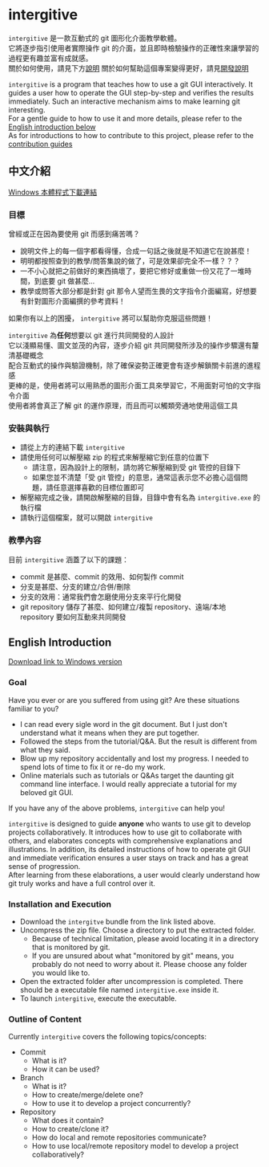 # intergitive  
`intergitive` 是一款互動式的 git 圖形化介面教學軟體。  
它將逐步指引使用者實際操作 git 的介面，並且即時檢驗操作的正確性來讓學習的過程更有趣並富有成就感。  
關於如何使用，請見下方[說明](#中文介紹)
關於如何幫助這個專案變得更好，請見[開發說明](contribution-guides/zh-TW.md)

`intergitive` is a program that teaches how to use a git GUI interactively. It guides a user how to operate the GUI step-by-step and verifies the results immediately. Such an interactive mechanism aims to make learning git interesting.  
For a gentle guide to how to use it and more details, please refer to the [English introduction below](#english-introduction)  
As for introductions to how to contribute to this project, please refer to the [contribution guides](contribution-guides/en.md)

## 中文介紹

[Windows 本體程式下載連結](https://github.com/lonelyshore/intergitive/releases)

### 目標

曾經或正在因為要使用 git 而感到痛苦嗎？  
- 說明文件上的每一個字都看得懂，合成一句話之後就是不知道它在說甚麼！  
- 明明都按照查到的教學/問答集說的做了，可是效果卻完全不一樣？？？  
- 一不小心就把之前做好的東西搞壞了，要把它修好或重做一份又花了一堆時間，到底要 git 做甚麼...  
- 教學或問答大部分都是針對 git 那令人望而生畏的文字指令介面編寫，好想要有針對圖形介面編撰的參考資料！  

如果你有以上的困擾， `intergitive` 將可以幫助你克服這些問題！  

`intergitive` 為**任何**想要以 git 進行共同開發的人設計  
它以淺顯易懂、圖文並茂的內容，逐步介紹 git 共同開發所涉及的操作步驟還有釐清基礎概念  
配合互動式的操作與驗證機制，除了確保姿勢正確更會有逐步解鎖關卡前進的進程感  
更棒的是，使用者將可以用熟悉的圖形介面工具來學習它，不用面對可怕的文字指令介面  
使用者將會真正了解 git 的運作原理，而且而可以觸類旁通地使用這個工具  

### 安裝與執行  

- 請從上方的連結下載 `intergitive`   
- 請使用任何可以解壓縮 zip 的程式來解壓縮它到任意的位置下  
  - 請注意，因為設計上的限制，請勿將它解壓縮到受 git 管控的目錄下  
  - 如果您並不清楚「受 git 管控」的意思，通常這表示您不必擔心這個問題，請任意選擇喜歡的目標位置即可  
- 解壓縮完成之後，請開啟解壓縮的目錄，目錄中會有名為 `intergitive.exe` 的執行檔  
- 請執行這個檔案，就可以開啟 `intergitive`  

### 教學內容  

目前 `intergitive` 涵蓋了以下的課題：  
- commit 是甚麼、commit 的效用、如何製作 commit  
- 分支是甚麼、分支的建立/合併/刪除  
- 分支的效用：通常我們會怎磨使用分支來平行化開發  
- git repository 儲存了甚麼、如何建立/複製 repository、遠端/本地 repository 要如何互動來共同開發  

## English Introduction  

[Download link to Windows version](https://github.com/lonelyshore/intergitive/releases)  

### Goal

Have you ever or are you suffered from using git? Are these situations familiar to you?  
- I can read every sigle word in the git document. But I just don't understand what it means when they are put together.
- Followed the steps from the tutorial/Q&A. But the result is different from what they said.
- Blow up my repository accidentally and lost my progress. I needed to spend lots of time to fix it or re-do my work. 
- Online materials such as tutorials or Q&As target the daunting git command line interface. I would really appreciate a tutorial for my beloved git GUI.  

If you have any of the above problems, `intergitive` can help you!  

`intergitive` is designed to guide **anyone** who wants to use git to develop projects collaboratively. It introduces how to use git to collaborate with others, and elaborates concepts with comprehensive explanations and illustrations. In addition, its detailed instructions of how to operate git GUI and immediate verification ensures a user stays on track and has a great sense of progression.  
After learning from these elaborations, a user would clearly understand how git truly works and have a full control over it.  

### Installation and Execution

- Download the `intergitve` bundle from the link listed above.  
- Uncompress the zip file. Choose a directory to put the extracted folder.  
  - Because of technical limitation, please avoid locating it in a directory that is monitored by git.
  - If you are unsured about what "monitored by git" means, you probably do not need to worry about it. Please choose any folder you would like to.
- Open the extracted folder after uncompression is completed. There should be a executable file named `intergitive.exe` inside it.  
- To launch `intergitive`, execute the executable.  

### Outline of Content

Currently `intergitive` covers the following topics/concepts:  
- Commit
  - What is it?
  - How it can be used? 
- Branch
  - What is it?
  - How to create/merge/delete one?
  - How to use it to develop a project concurrently?
- Repository
  - What does it contain?
  - How to create/clone it?
  - How do local and remote repositories communicate?
  - How to use local/remote repository model to develop a project collaboratively?
